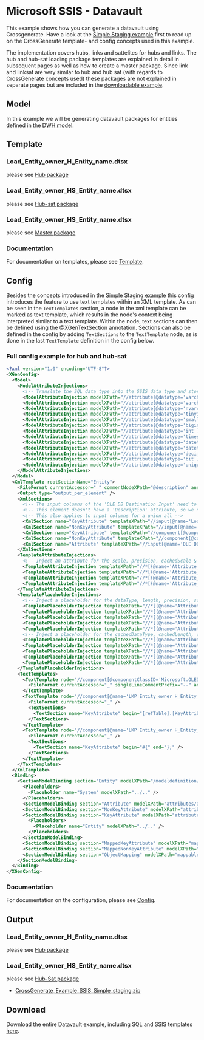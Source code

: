 # Microsoft SSIS - Datavault

This example shows how you can generate a datavault using Crossgenerate. Have a look at the [Simple Staging example](../Simple_staging) first to read up on the CrossGenerate template- and config concepts used in this example.

The implementation covers hubs, links and sattelites for hubs and links. The hub and hub-sat loading package templates are explained in detail in subsequent pages as well as how to create a master package. Since link and linksat are very similar to hub and hub sat (with regards to CrossGenerate concepts used) these packages are not explained in separate pages but are included in the [downloadable example](CrossGenerate_Example_SSIS_DWH_Datavault.zip).

## Model
In this example we will be generating datavault packages for entities defined in the [DWH model](../Model/DWH_model).

## Template

### Load_Entity_owner_H_Entity_name.dtsx

please see [Hub package](Hub_package)

### Load_Entity_owner_HS_Entity_name.dtsx

please see [Hub-sat package](HubSat_package)

### Load_Entity_owner_HS_Entity_name.dtsx

please see [Master package](Master_package)

### Documentation
For documentation on templates, please see [Template](../../../Template).

## Config
Besides the concepts introduced in the [Simple Staging example](../Simple_staging) this config introduces the feature to use text templates within an XML template.
As can be seen in the `TextTemplates` section, a node in the xml template can be marked as text template, which results in the node's context being interpreted similar to a text template. Within the node, text sections can then be defined using the @XGenTextSection annotation. Sections can also be defined in the config by adding `TextSections` to the `TextTemplate` node, as is done in the last `TextTemplate` definition in the config below.


### Full config example for hub and hub-sat
``` xml
<?xml version="1.0" encoding="UTF-8"?>
<XGenConfig>
  <Model>    
    <ModelAttributeInjections>
      <!-- Translate the SQL data type into the SSIS data type and store it in the 'etldatatype' attribute on the attribute elements in the model. -->
      <ModelAttributeInjection modelXPath="//attribute[@datatype='varchar']" targetAttribute="etldatatype" targetValue="str"/>
      <ModelAttributeInjection modelXPath="//attribute[@datatype='varchar']" targetAttribute="codePage" targetValue="1252"/>
      <ModelAttributeInjection modelXPath="//attribute[@datatype='nvarchar']" targetAttribute="etldatatype" targetValue="wstr"/>
      <ModelAttributeInjection modelXPath="//attribute[@datatype='tinyint']" targetAttribute="etldatatype" targetValue="i2"/>
      <ModelAttributeInjection modelXPath="//attribute[@datatype='smallint']" targetAttribute="etldatatype" targetValue="i2"/>
      <ModelAttributeInjection modelXPath="//attribute[@datatype='bigint']" targetAttribute="etldatatype" targetValue="i8"/>
      <ModelAttributeInjection modelXPath="//attribute[@datatype='int']" targetAttribute="etldatatype" targetValue="i4"/>
      <ModelAttributeInjection modelXPath="//attribute[@datatype='timestamp']" targetAttribute="etldatatype" targetValue="bytes"/>
      <ModelAttributeInjection modelXPath="//attribute[@datatype='datetime']" targetAttribute="etldatatype" targetValue="dbTimeStamp"/>
      <ModelAttributeInjection modelXPath="//attribute[@datatype='datetime2']" targetAttribute="etldatatype" targetValue="dbTimeStamp"/>
      <ModelAttributeInjection modelXPath="//attribute[@datatype='decimal']" targetAttribute="etldatatype" targetValue="numeric"/>
      <ModelAttributeInjection modelXPath="//attribute[@datatype='bit']" targetAttribute="etldatatype" targetValue="bool"/>
      <ModelAttributeInjection modelXPath="//attribute[@datatype='uniqueidentifier']" targetAttribute="etldatatype" targetValue="guid"/>
    </ModelAttributeInjections>
  </Model>
  <XmlTemplate rootSectionName="Entity">
    <FileFormat currentAccessor="_" commentNodeXPath="@description" annotationPrefix="@XGen" annotationArgsPrefix="(" annotationArgsSuffix=")" />
    <Output type="output_per_element" />
    <XmlSections>
      <!-- The input columns of the 'OLE DB Destination Input' need to be repeated for every attribute. -->
      <!-- This element doesn't have a 'Description' attribute, so we need to create this section in this config file. -->
      <!-- This also applies to input columns for a union all -->
      <XmlSection name="KeyAttribute" templateXPath="//input[@name='Lookup Input']/inputColumns/inputColumn[@cachedName='KeyAttribute_name']"/>
      <XmlSection name="NonKeyAttribute" templateXPath="//input[@name='Lookup Input']/inputColumns/inputColumn[@cachedName='NonKeyAttribute_name']"/>
      <XmlSection name="KeyAttribute" templateXPath="//component[@componentClassID='Microsoft.UnionAll']/inputs/input/inputColumns/inputColumn[@cachedName='KeyAttribute_name']"/>
      <XmlSection name="NonKeyAttribute" templateXPath="//component[@componentClassID='Microsoft.UnionAll']/inputs/input/inputColumns/inputColumn[@cachedName='NonKeyAttribute_name']"/>
      <XmlSection name="Attribute" templateXPath="//input[@name='OLE DB Destination Input']/inputColumns/inputColumn[@cachedName='Attribute_name']"/>
    </XmlSections>
    <TemplateAttributeInjections>
      <!-- Inject an attribute for the scale, precision, cachedScale & cachedPrecision on elements where the name is 'KeyAttribute_name'. -->
      <TemplateAttributeInjection templateXPath="//*[(@name='Attribute_name' or @cachedName='Attribute_name' or @name='KeyAttribute_name' or @cachedName='KeyAttribute_name' or @name='NonKeyAttribute_name' or @cachedName='NonKeyAttribute_name')]" attributeName="scale" attributeValue=""/>
      <TemplateAttributeInjection templateXPath="//*[(@name='Attribute_name' or @cachedName='Attribute_name' or @name='KeyAttribute_name' or @cachedName='KeyAttribute_name' or @name='NonKeyAttribute_name' or @cachedName='NonKeyAttribute_name')]" attributeName="precision" attributeValue=""/>
      <TemplateAttributeInjection templateXPath="//*[(@name='Attribute_name' or @cachedName='Attribute_name' or @name='KeyAttribute_name' or @cachedName='KeyAttribute_name' or @name='NonKeyAttribute_name' or @cachedName='NonKeyAttribute_name')]" attributeName="cachedScale" attributeValue=""/>
      <TemplateAttributeInjection templateXPath="//*[(@name='Attribute_name' or @cachedName='Attribute_name' or @name='KeyAttribute_name' or @cachedName='KeyAttribute_name' or @name='NonKeyAttribute_name' or @cachedName='NonKeyAttribute_name')]" attributeName="cachedPrecision" attributeValue=""/>
    </TemplateAttributeInjections>
    <TemplatePlaceholderInjections>
      <!-- Inject a placeholder for the dataType, length, precision, scale, codePage attributes for the columns. -->
      <TemplatePlaceholderInjection templateXPath="//*[(@name='Attribute_name' or @cachedName='Attribute_name' or @name='KeyAttribute_name' or @cachedName='KeyAttribute_name' or @name='NonKeyAttribute_name' or @cachedName='NonKeyAttribute_name')]/@dataType"  modelNode="etldatatype" scope="current" />
      <TemplatePlaceholderInjection templateXPath="//*[(@name='Attribute_name' or @cachedName='Attribute_name' or @name='KeyAttribute_name' or @cachedName='KeyAttribute_name' or @name='NonKeyAttribute_name' or @cachedName='NonKeyAttribute_name')]/@length"  modelNode="length" scope="current" />
      <TemplatePlaceholderInjection templateXPath="//*[(@name='Attribute_name' or @cachedName='Attribute_name' or @name='KeyAttribute_name' or @cachedName='KeyAttribute_name' or @name='NonKeyAttribute_name' or @cachedName='NonKeyAttribute_name')]/@precision"  modelNode="precision" scope="current" />
      <TemplatePlaceholderInjection templateXPath="//*[(@name='Attribute_name' or @cachedName='Attribute_name' or @name='KeyAttribute_name' or @cachedName='KeyAttribute_name' or @name='NonKeyAttribute_name' or @cachedName='NonKeyAttribute_name')]/@scale"  modelNode="scale" scope="current" />
      <TemplatePlaceholderInjection templateXPath="//*[(@name='Attribute_name' or @cachedName='Attribute_name' or @name='KeyAttribute_name' or @cachedName='KeyAttribute_name' or @name='NonKeyAttribute_name' or @cachedName='NonKeyAttribute_name')]/@codePage"  modelNode="codePage" scope="current" />
      <!-- Inject a placeholder for the cachedDataType, cachedLength, cachedPrecision, cachedScale, cachedCodePage attributes for the columns. -->
      <TemplatePlaceholderInjection templateXPath="//*[(@name='Attribute_name' or @cachedName='Attribute_name' or @name='KeyAttribute_name' or @cachedName='KeyAttribute_name' or @name='NonKeyAttribute_name' or @cachedName='NonKeyAttribute_name')]/@cachedDataType" modelNode="etldatatype" scope="current" />
      <TemplatePlaceholderInjection templateXPath="//*[(@name='Attribute_name' or @cachedName='Attribute_name' or @name='KeyAttribute_name' or @cachedName='KeyAttribute_name' or @name='NonKeyAttribute_name' or @cachedName='NonKeyAttribute_name')]/@cachedLength"  modelNode="length" scope="current" />
      <TemplatePlaceholderInjection templateXPath="//*[(@name='Attribute_name' or @cachedName='Attribute_name' or @name='KeyAttribute_name' or @cachedName='KeyAttribute_name' or @name='NonKeyAttribute_name' or @cachedName='NonKeyAttribute_name')]/@cachedPrecision"  modelNode="precision" scope="current" />
      <TemplatePlaceholderInjection templateXPath="//*[(@name='Attribute_name' or @cachedName='Attribute_name' or @name='KeyAttribute_name' or @cachedName='KeyAttribute_name' or @name='NonKeyAttribute_name' or @cachedName='NonKeyAttribute_name')]/@cachedScale"  modelNode="scale" scope="current" />
      <TemplatePlaceholderInjection templateXPath="//*[(@name='Attribute_name' or @cachedName='Attribute_name' or @name='KeyAttribute_name' or @cachedName='KeyAttribute_name' or @name='NonKeyAttribute_name' or @cachedName='NonKeyAttribute_name')]/@cachedCodepage"  modelNode="codePage" scope="current" />
    </TemplatePlaceholderInjections>
    <TextTemplates>
      <TextTemplate node="//component[@componentClassID='Microsoft.OLEDBSource']/properties/property[@name='SqlCommand']">
        <FileFormat currentAccessor="_" singleLineCommentPrefix="--" annotationPrefix="@XGen" annotationArgsPrefix="(" annotationArgsSuffix=")" />
      </TextTemplate>
      <TextTemplate node="//component[@name='LKP Entity_owner H_Entity_name']/properties/property[@name='SqlCommandParam']">
        <FileFormat currentAccessor="_" />
        <TextSections>
          <TextSection name="KeyAttribute" begin="[refTable].[KeyAttribute_name]" end="?" prefix="AND " />
        </TextSections>
      </TextTemplate>
      <TextTemplate node="//component[@name='LKP Entity_owner H_Entity_name']/properties/property[@name='ParameterMap']">
        <FileFormat currentAccessor="_" />
        <TextSections>
          <TextSection name="KeyAttribute" begin="#{" end="};" />
        </TextSections>
      </TextTemplate>
    </TextTemplates>
  </XmlTemplate>
  <Binding>
    <SectionModelBinding section="Entity" modelXPath="/modeldefinition/system/mappableObjects/entity" placeholderName="Entity">
      <Placeholders>
        <Placeholder name="System" modelXPath="../.." />
      </Placeholders>
      <SectionModelBinding section="Attribute" modelXPath="attributes/attribute" placeholderName="Attribute" />
      <SectionModelBinding section="NonKeyAttribute" modelXPath="attributes/attribute[not(boolean(@primary))]" placeholderName="NonKeyAttribute" />
      <SectionModelBinding section="KeyAttribute" modelXPath="attributes/attribute[boolean(@primary)]" placeholderName="KeyAttribute">
        <Placeholders>
          <Placeholder name="Entity" modelXPath="../.." />
        </Placeholders>
      </SectionModelBinding>
      <SectionModelBinding section="MappedKeyAttribute" modelXPath="mappableObjectMappings/mappableObjectMapping/attributeMappings/attributeMapping[boolean(@targetAttributePrimary)]" placeholderName="MappedKeyAttribute" />
      <SectionModelBinding section="MappedNonKeyAttribute" modelXPath="mappableObjectMappings/mappableObjectMapping/attributeMappings/attributeMapping[not(boolean(@targetAttributePrimary))]" placeholderName="MappedNonKeyAttribute" />
      <SectionModelBinding section="ObjectMapping" modelXPath="mappableObjectMappings/mappableObjectMapping" placeholderName="ObjectMapping" />
    </SectionModelBinding>
  </Binding>
</XGenConfig>
```

### Documentation
For documentation on the configuration, please see [Config](../../../Config).

## Output

### Load_Entity_owner_H_Entity_name.dtsx

please see [Hub package](Hub_package#output)

### Load_Entity_owner_HS_Entity_name.dtsx

please see [Hub-Sat package](HubSat_package#output)

- [CrossGenerate_Example_SSIS_Simple_staging.zip](CrossGenerate_Example_SSIS_Simple_staging.zip)

## Download
Download the entire Datavault example, including SQL and SSIS templates [here](CrossGenerate_Example_SSIS_DWH_Datavault.zip).